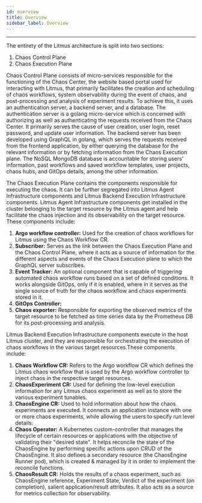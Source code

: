 ```yaml
---
id: overview
title: Overview
sidebar_label: Overview
---
```


---

The entirety of the Litmus architecture is split into two sections: 
1. Chaos Control Plane 
2. Chaos Execution Plane 

Chaos Control Plane consists of micro-services responsible for the functioning of the Chaos Center, the website based portal used for interacting with Litmus, that primarily facilitates the creation and scheduling of chaos workflows, system observability during the event of chaos, and post-processing and analysis of experiment results. To achieve this, it uses an authentication server, a backend server, and a database. The authentication server is a golang micro-service which is concerned with authorizing as well as authenticating the requests received from the Chaos Center. It primarily serves the cause of user creation, user login, reset password, and update user information. The backend server has been developed using GraphQL in golang, which serves the requests received from the frontend application, by either querying the database for the relevant information or by fetching information from the Chaos Execution plane. The NoSQL MongoDB database is accountable for storing users' information, past workflows and saved workflow templates, user projects, chaos hubs, and GitOps details, among the other information. 

The Chaos Execution Plane contains the components responsible for executing the chaos. It can be further segregated into Litmus Agent Infrastructure components and Litmus Backend Execution Infrastructure components. Litmus Agent Infrastructure components get installed in the cluster belonging to the target resource by the Litmus agent and help facilitate the chaos injection and its observability on the target resource. These components include:
1. **Argo workflow controller:** Used for the creation of chaos workflows for Litmus using the Chaos Workflow CR.
2. **Subscriber:** Serves as the link between the Chaos Execution Plane and the Chaos Control Plane, where it acts as a source of information for the different aspects and events of the Chaos Execution plane to which the GraphQL server subscribes.
3. **Event Tracker:** An optional component that is capable of triggering automated chaos workflow runs based on a set of defined conditions. It works alongside GitOps, only if it is enabled, where in it serves as the single source of truth for the chaos workflow and chaos experiments stored in it. 
4. **GitOps Controller:** 
5. **Chaos exporter:** Responsible for exporting the observed metrics of the target resource to be fetched as time series data by the Prometheus DB for its post-processing and analysis.

Litmus Backend Execution Infrastructure components execute in the host Litmus cluster, and they are responsible for orchestrating the execution of chaos workflows in the various target resources.These components include:
1. **Chaos Workflow CR:** Refers to the Argo workflow CR which defines the Litmus chaos workflow that is used by the Argo workflow controller to inject chaos in the respective target resources.
2. **ChaosExperiment CR:** Used for defining the low-level execution information for any Litmus chaos experiment as well as to store the various experiment tunables.
3. **ChaosEngine CR:** Used to hold information about how the chaos experiments are executed. It connects an application instance with one or more chaos experiments, while allowing the users to specify run level details.
4. **Chaos Operator:** A Kubernetes custom-controller that manages the lifecycle of certain resources or applications with the objective of validating their "desired state". It helps reconcile the state of the ChaosEngine by performing specific actions upon CRUD of the ChaosEngine. It also defines a secondary resource (the ChaosEngine Runner pod), which is created & managed by it in order to implement the reconcile functions.
5. **ChaosResult CR:** Holds the results of a chaos experiment, such as ChaosEngine reference, Experiment State, Verdict of the experiment (on completion), salient application/result attributes. It also acts as a source for metrics collection for observability.